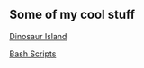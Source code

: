 ## Some of my cool stuff

[Dinosaur Island](https://charlesaverill.github.io/DinosaurIsland/)

[Bash Scripts](https://charlesaverill.github.io/BashScripts/)
